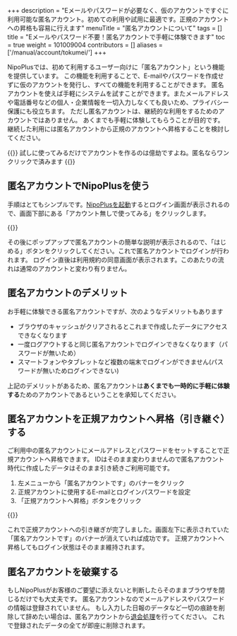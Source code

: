+++
description = "Eメールやパスワードが必要なく、仮のアカウントですぐに利用可能な匿名アカウント。初めての利用や試用に最適です。正規のアカウントへの昇格も容易に行えます"
menuTitle = "匿名アカウントについて"
tags = []
title = "Eメールやパスワード不要！匿名アカウントで手軽に体験できます"
toc = true
weight = 101009004
contributors = []
aliases = ['/manual/account/tokumei/']
+++

NipoPlusでは、初めて利用するユーザー向けに「匿名アカウント」という機能を提供しています。
この機能を利用することで、E-mailやパスワードを作成せずに仮のアカウントを発行し、すべての機能を利用することができます。
匿名アカウントを使えば手軽にシステムを試すことができます。またメールアドレスや電話番号などの個人・企業情報を一切入力しなくても良いため、プライバシー保護にも役立ちます。
ただし匿名アカウントは、継続的な利用をするためのアカウントではありません。
あくまでも手軽に体験してもらうことが目的です。
継続した利用には匿名アカウントから正規のアカウントへ昇格することを検討してください。


{{<alice pos="right" icon="ok">}}
試しに使ってみるだけでアカウントを作るのは億劫ですよね。匿名ならワンクリックで済みます
{{</alice>}}

## 匿名アカウントでNipoPlusを使う

手順はとてもシンプルです。[NipoPlusを起動](https://nipo-plus.web.app/)するとログイン画面が表示されるので、画面下部にある「アカウント無しで使ってみる」をクリックします。

{{<appscreen filename="signup-anonymous" title="匿名アカウントはEmailやパスワードの設定をせずに利用できるアカウントです" >}}

その後にポップアップで匿名アカウントの簡単な説明が表示されるので、「はじめる」ボタンをクリックしてください。これで匿名アカウントでログインが行われます。
ログイン直後は利用規約の同意画面が表示されます。このあたりの流れは通常のアカウントと変わり有りません。

## 匿名アカウントのデメリット

お手軽に体験できる匿名アカウントですが、次のようなデメリットもあります

- ブラウザのキャッシュがクリアされるとこれまで作成したデータにアクセスできなくなります
- 一度ログアウトすると同じ匿名アカウントでログインできなくなります（パスワードが無いため）
- スマートフォンやタブレットなど複数の端末でログインができません(パスワードが無いためログインできない)

上記のデメリットがあるため、匿名アカウントは**あくまでも一時的に手軽に体験する**ためのアカウントであるということを承知してください。

## 匿名アカウントを正規アカウントへ昇格（引き継ぐ）する

ご利用中の匿名アカウントにメールアドレスとパスワードをセットすることで正規アカウントへ昇格できます。
IDはそのまま変わりませんので匿名アカウント時代に作成したデータはそのまま引き続きご利用可能です。

1. 左メニューから「匿名アカウントです」のバナーをクリック
1. 正規アカウントに使用するE-mailとログインパスワードを設定
1. 「正規アカウントへ昇格」ボタンをクリック

{{<appscreen filename="promotion-account" title="匿名アカウントを正規アカウントへ昇格させるにはEmailとパスワードをセットする必要があります。なおNipoPlus上にすでに登録されているメールアドレスは利用できません" >}}

これで正規アカウントへの引き継ぎが完了しました。画面左下に表示されていた「匿名アカウントです」のバナーが消えていれば成功です。
正規アカウントへ昇格してもログイン状態はそのまま維持されます。

## 匿名アカウントを破棄する

もしNipoPlusがお客様のご要望に添えないと判断したらそのままブラウザを閉じるだけでも大丈夫です。
匿名アカウントなのでメールアドレスやパスワードの情報は登録されていません。
もし入力した日報のデータなど一切の痕跡を削除して辞めたい場合は、匿名アカウントから[退会処理](/docs/manual/remove/org/)を行ってください。
これで登録されたデータの全てが即座に削除されます。
